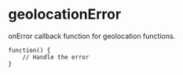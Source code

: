 geolocationError
================

onError callback function for geolocation functions.

    function() {
        // Handle the error
    }